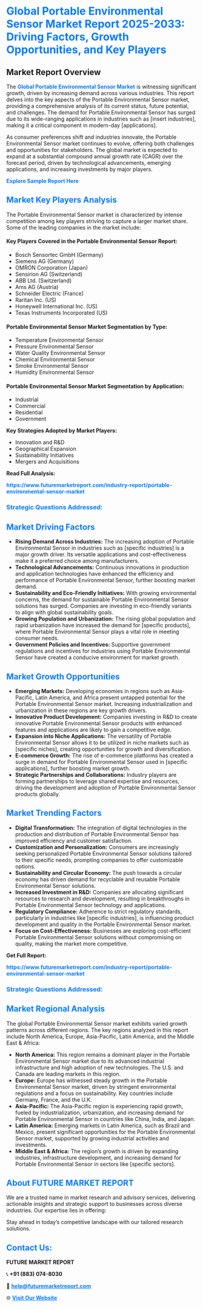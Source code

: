 <h1 style="color: #007BFF;">Global Portable Environmental Sensor Market Report 2025-2033: Driving Factors, Growth Opportunities, and Key Players</h1>

<section id="overview">
<h2>Market Report Overview</h2>
<p>The <a href="https://www.futuremarketreport.com/industry-report/portable-environmental-sensor-market" style="color: #007BFF; text-decoration: none;"><strong>Global Portable Environmental Sensor Market</strong></a> is witnessing significant growth, driven by increasing demand across various industries. This report delves into the key aspects of the Portable Environmental Sensor market, providing a comprehensive analysis of its current status, future potential, and challenges. The demand for Portable Environmental Sensor has surged due to its wide-ranging applications in industries such as [insert industries], making it a critical component in modern-day [applications].</p>
<p>As consumer preferences shift and industries innovate, the Portable Environmental Sensor market continues to evolve, offering both challenges and opportunities for stakeholders. The global market is expected to expand at a substantial compound annual growth rate (CAGR) over the forecast period, driven by technological advancements, emerging applications, and increasing investments by major players.</p>
</section>

<section id="overview">
<p><a href="https://www.futuremarketreport.com/request-sample/reportId=115682" style="color: #007BFF; text-decoration: none;"><strong>Explore Sample Report Here</strong></a></p>
</section>

<section id="key-players">
<h2 style="color: #007BFF;">Market Key Players Analysis</h2>
<p>The Portable Environmental Sensor market is characterized by intense competition among key players striving to capture a larger market share. Some of the leading companies in the market include:</p>
<h4>Key Players Covered in the Portable Environmental Sensor Report:</h4>
<ul><li>Bosch Sensortec GmbH (Germany)</li><li>Siemens AG (Germany)</li><li>OMRON Corporation (Japan)</li><li>Sensirion AG (Switzerland)</li><li>ABB Ltd. (Switzerland)</li><li>Ams AG (Austria)</li><li>Schneider Electric (France)</li><li>Raritan Inc. (US)</li><li>Honeywell International Inc. (US)</li><li>Texas Instruments Incorporated (US)</li></ul>
<h4>Portable Environmental Sensor Market Segmentation by Type:</h4>
<ul><li>Temperature Environmental Sensor</li><li>Pressure Environmental Sensor</li><li>Water Quality Environmental Sensor</li><li>Chemical Environmental Sensor</li><li>Smoke Environmental Sensor</li><li>Humidity Environmental Sensor</li></ul>

<h4>Portable Environmental Sensor Market Segmentation by Application:</h4>
<ul><li>Industrial</li><li>Commercial</li><li>Residential</li><li>Government</li></ul>
<p><strong>Key Strategies Adopted by Market Players:</strong></p>
<ul>
<li>Innovation and R&D</li>
<li>Geographical Expansion</li>
<li>Sustainability Initiatives</li>
<li>Mergers and Acquisitions</li>
</ul>
</section>

<section>
<p><strong>Read Full Analysis: </strong></p><a href="https://www.futuremarketreport.com/industry-report/portable-environmental-sensor-market" style="color: #007BFF; text-decoration: none;"><strong>https://www.futuremarketreport.com/industry-report/portable-environmental-sensor-market</strong></a>
<h3 style="color: #007BFF;">Strategic Questions Addressed:</h3>
</section>

<section id="driving-factors">
<h2 style="color: #007BFF;">Market Driving Factors</h2>
<ul>
<li><strong>Rising Demand Across Industries:</strong> The increasing adoption of Portable Environmental Sensor in industries such as [specific industries] is a major growth driver. Its versatile applications and cost-effectiveness make it a preferred choice among manufacturers.</li>
<li><strong>Technological Advancements:</strong> Continuous innovations in production and application technologies have enhanced the efficiency and performance of Portable Environmental Sensor, further boosting market demand.</li>
<li><strong>Sustainability and Eco-Friendly Initiatives:</strong> With growing environmental concerns, the demand for sustainable Portable Environmental Sensor solutions has surged. Companies are investing in eco-friendly variants to align with global sustainability goals.</li>
<li><strong>Growing Population and Urbanization:</strong> The rising global population and rapid urbanization have increased the demand for [specific products], where Portable Environmental Sensor plays a vital role in meeting consumer needs.</li>
<li><strong>Government Policies and Incentives:</strong> Supportive government regulations and incentives for industries using Portable Environmental Sensor have created a conducive environment for market growth.</li>
</ul>
</section>

<section id="growth-opportunities">
<h2 style="color: #007BFF;">Market Growth Opportunities</h2>
<ul>
<li><strong>Emerging Markets:</strong> Developing economies in regions such as Asia-Pacific, Latin America, and Africa present untapped potential for the Portable Environmental Sensor market. Increasing industrialization and urbanization in these regions are key growth drivers.</li>
<li><strong>Innovative Product Development:</strong> Companies investing in R&D to create innovative Portable Environmental Sensor products with enhanced features and applications are likely to gain a competitive edge.</li>
<li><strong>Expansion into Niche Applications:</strong> The versatility of Portable Environmental Sensor allows it to be utilized in niche markets such as [specific niches], creating opportunities for growth and diversification.</li>
<li><strong>E-commerce Growth:</strong> The rise of e-commerce platforms has created a surge in demand for Portable Environmental Sensor used in [specific applications], further boosting market growth.</li>
<li><strong>Strategic Partnerships and Collaborations:</strong> Industry players are forming partnerships to leverage shared expertise and resources, driving the development and adoption of Portable Environmental Sensor products globally.</li>
</ul>
</section>

<section id="trending-factors">
<h2 style="color: #007BFF;">Market Trending Factors</h2>
<ul>
<li><strong>Digital Transformation:</strong> The integration of digital technologies in the production and distribution of Portable Environmental Sensor has improved efficiency and customer satisfaction.</li>
<li><strong>Customization and Personalization:</strong> Consumers are increasingly seeking personalized Portable Environmental Sensor solutions tailored to their specific needs, prompting companies to offer customizable options.</li>
<li><strong>Sustainability and Circular Economy:</strong> The push towards a circular economy has driven demand for recyclable and reusable Portable Environmental Sensor solutions.</li>
<li><strong>Increased Investment in R&D:</strong> Companies are allocating significant resources to research and development, resulting in breakthroughs in Portable Environmental Sensor technology and applications.</li>
<li><strong>Regulatory Compliance:</strong> Adherence to strict regulatory standards, particularly in industries like [specific industries], is influencing product development and quality in the Portable Environmental Sensor market.</li>
<li><strong>Focus on Cost-Effectiveness:</strong> Businesses are exploring cost-efficient Portable Environmental Sensor solutions without compromising on quality, making the market more competitive.</li>
</ul>
</section>

<section>
<p><strong>Get Full Report: </strong></p><a href="https://www.futuremarketreport.com/industry-report/portable-environmental-sensor-market" style="color: #007BFF; text-decoration: none;"><strong>https://www.futuremarketreport.com/industry-report/portable-environmental-sensor-market</strong></a>
<h3 style="color: #007BFF;">Strategic Questions Addressed:</h3>
</section>


<section id="regional-analysis">
<h2 style="color: #007BFF;">Market Regional Analysis</h2>
<p>The global Portable Environmental Sensor market exhibits varied growth patterns across different regions. The key regions analyzed in this report include North America, Europe, Asia-Pacific, Latin America, and the Middle East & Africa:</p>
<ul>
<li><strong>North America:</strong> This region remains a dominant player in the Portable Environmental Sensor market due to its advanced industrial infrastructure and high adoption of new technologies. The U.S. and Canada are leading markets in this region.</li>
<li><strong>Europe:</strong> Europe has witnessed steady growth in the Portable Environmental Sensor market, driven by stringent environmental regulations and a focus on sustainability. Key countries include Germany, France, and the U.K.</li>
<li><strong>Asia-Pacific:</strong> The Asia-Pacific region is experiencing rapid growth, fueled by industrialization, urbanization, and increasing demand for Portable Environmental Sensor in countries like China, India, and Japan.</li>
<li><strong>Latin America:</strong> Emerging markets in Latin America, such as Brazil and Mexico, present significant opportunities for the Portable Environmental Sensor market, supported by growing industrial activities and investments.</li>
<li><strong>Middle East & Africa:</strong> The region’s growth is driven by expanding industries, infrastructure development, and increasing demand for Portable Environmental Sensor in sectors like [specific sectors].</li>
</ul>
</section>

<footer>
<h2 style="color: #007BFF;">About FUTURE MARKET REPORT</h2>
<p>We are a trusted name in market research and advisory services, delivering actionable insights and strategic support to businesses across diverse industries. Our expertise lies in offering:</p>

<p>Stay ahead in today’s competitive landscape with our tailored research solutions.</p>

<h2 style="color: #007BFF;">Contact Us:</h2>
<p><strong>FUTURE MARKET REPORT</strong></p>
<p>📞 <strong>+91 (883) 074-8030</strong></p>
<p>📧 <strong><a href="mailto:help@futuremarketreport.com" style="color: #007BFF;">help@futuremarketreport.com</a></strong></p>
<p>🌐 <strong><a href="https://www.futuremarketreport.com/" style="color: #007BFF;">Visit Our Website</a></strong></p>
</footer>